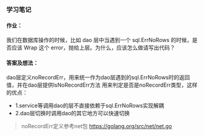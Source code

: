 ### 学习笔记


#### 作业：

>
我们在数据库操作的时候，比如 dao 层中当遇到一个 sql.ErrNoRows 的时候，是否应该 Wrap 这个 error，抛给上层。为什么，应该怎么做请写出代码？


#### 答案及想法：

dao层定义noRecordErr，用来统一作为dao层遇到的sql.ErrNoRows时的返回值，并在dao层提供IsNoRecordErr方法
用来判定是否是noRecordErr类型，这样的优点：
	    
* 1.service等调用dao的层不直接依赖于sql.ErrNoRows实现解耦
* 2.dao层切换时调用dao的其它地方可以快速切换

>noRecordErr定义参考net包 https://golang.org/src/net/net.go
